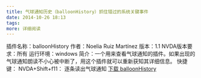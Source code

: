 ```yaml
---
title: 气球通知历史（balloonHistory）抓住错过的系统关键事件
date: 2014-10-26 18:13
tags:
more: 详细阅读
---
```

插件名称：balloonHistory
作者：Noelia Ruiz Martínez 
版本：1.1
NVDA版本要求：所有
运行环境：windows
简介：一个用来查看气球通知的插件。如果出现的气球通知朗读不小心被中断了，用这个插件就可以重新获知其详细信息。
快捷键：
NVDA+Shift+f11： 逐条读出气球通知
[下载 balloonHistory](http://12355939.d.yyupload.com/down/12355939/nvdacn/addons/气球通知历史.rar)
